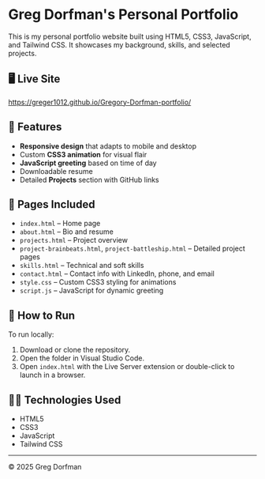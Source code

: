 # Greg Dorfman's Personal Portfolio

This is my personal portfolio website built using HTML5, CSS3, JavaScript, and Tailwind CSS. It showcases my background, skills, and selected projects.

## 🖥️ Live Site

https://greger1012.github.io/Gregory-Dorfman-portfolio/

## 🚀 Features

- **Responsive design** that adapts to mobile and desktop
- Custom **CSS3 animation** for visual flair
- **JavaScript greeting** based on time of day
- Downloadable resume
- Detailed **Projects** section with GitHub links

## 📂 Pages Included

- `index.html` – Home page
- `about.html` – Bio and resume
- `projects.html` – Project overview
- `project-brainbeats.html`, `project-battleship.html` – Detailed project pages
- `skills.html` – Technical and soft skills
- `contact.html` – Contact info with LinkedIn, phone, and email
- `style.css` – Custom CSS3 styling for animations
- `script.js` – JavaScript for dynamic greeting

## 🧪 How to Run

To run locally:

1. Download or clone the repository.
2. Open the folder in Visual Studio Code.
3. Open `index.html` with the Live Server extension or double-click to launch in a browser.

## 👨‍💻 Technologies Used

- HTML5
- CSS3
- JavaScript
- Tailwind CSS

---

&copy; 2025 Greg Dorfman

